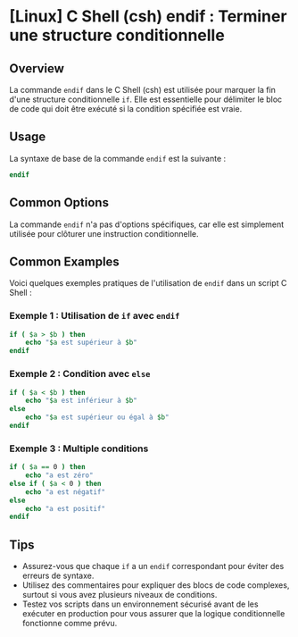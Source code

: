 # [Linux] C Shell (csh) endif : Terminer une structure conditionnelle

## Overview
La commande `endif` dans le C Shell (csh) est utilisée pour marquer la fin d'une structure conditionnelle `if`. Elle est essentielle pour délimiter le bloc de code qui doit être exécuté si la condition spécifiée est vraie.

## Usage
La syntaxe de base de la commande `endif` est la suivante :

```csh
endif
```

## Common Options
La commande `endif` n'a pas d'options spécifiques, car elle est simplement utilisée pour clôturer une instruction conditionnelle.

## Common Examples
Voici quelques exemples pratiques de l'utilisation de `endif` dans un script C Shell :

### Exemple 1 : Utilisation de `if` avec `endif`
```csh
if ( $a > $b ) then
    echo "$a est supérieur à $b"
endif
```

### Exemple 2 : Condition avec `else`
```csh
if ( $a < $b ) then
    echo "$a est inférieur à $b"
else
    echo "$a est supérieur ou égal à $b"
endif
```

### Exemple 3 : Multiple conditions
```csh
if ( $a == 0 ) then
    echo "a est zéro"
else if ( $a < 0 ) then
    echo "a est négatif"
else
    echo "a est positif"
endif
```

## Tips
- Assurez-vous que chaque `if` a un `endif` correspondant pour éviter des erreurs de syntaxe.
- Utilisez des commentaires pour expliquer des blocs de code complexes, surtout si vous avez plusieurs niveaux de conditions.
- Testez vos scripts dans un environnement sécurisé avant de les exécuter en production pour vous assurer que la logique conditionnelle fonctionne comme prévu.
